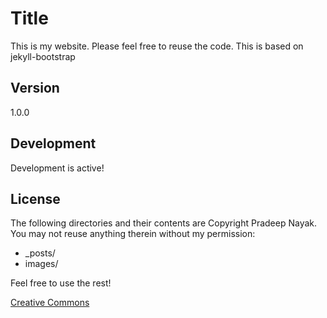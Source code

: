 # Title

This is my website. Please feel free to reuse the code. This is based on jekyll-bootstrap

## Version

1.0.0 
 
## Development

Development is active! 

## License
The following directories and their contents are Copyright Pradeep Nayak. You may not reuse anything therein without my permission:

* _posts/
* images/

Feel free to use the rest!

[Creative Commons](http://creativecommons.org/licenses/by-nc-sa/3.0/)

